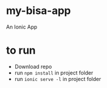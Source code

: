 # my-bisa-app
An Ionic App

# to run
 - Download repo
 - run `npm install` in project folder
 - run `ionic serve -l` in project folder

